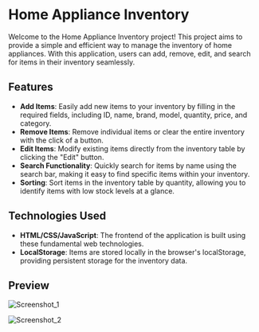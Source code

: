 # Home Appliance Inventory

Welcome to the Home Appliance Inventory project! This project aims to provide a simple and efficient way to manage the inventory of home appliances. With this application, users can add, remove, edit, and search for items in their inventory seamlessly.

## Features

- **Add Items**: Easily add new items to your inventory by filling in the required fields, including ID, name, brand, model, quantity, price, and category.
- **Remove Items**: Remove individual items or clear the entire inventory with the click of a button.
- **Edit Items**: Modify existing items directly from the inventory table by clicking the "Edit" button.
- **Search Functionality**: Quickly search for items by name using the search bar, making it easy to find specific items within your inventory.
- **Sorting**: Sort items in the inventory table by quantity, allowing you to identify items with low stock levels at a glance.

## Technologies Used

- **HTML/CSS/JavaScript**: The frontend of the application is built using these fundamental web technologies.
- **LocalStorage**: Items are stored locally in the browser's localStorage, providing persistent storage for the inventory data.

## Preview

![Screenshot_1](https://github.com/kikolaranjeira/Home-Appliance-Inventory---LocalStorage.js/assets/150380154/9beef5ec-1fda-4f9b-8a14-2adff5fc0403)

![Screenshot_2](https://github.com/kikolaranjeira/Home-Appliance-Inventory---LocalStorage.js/assets/150380154/98ad5a3d-4f3c-403a-92f9-f5693e778f9f)


